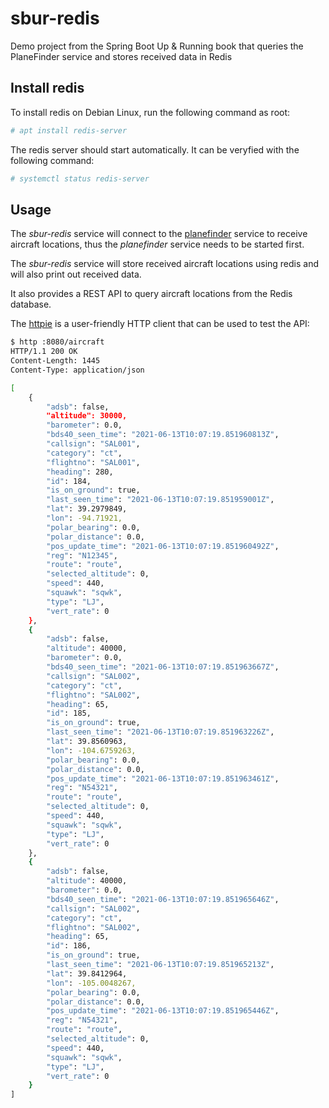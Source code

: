 # sbur-redis
Demo project from the Spring Boot Up &amp; Running book that queries the PlaneFinder service and stores received data in Redis

## Install redis

To install redis on Debian Linux, run the following command as root:

```bash
# apt install redis-server
```

The redis server should start automatically. It can be veryfied with the following command:

```bash
# systemctl status redis-server
```

## Usage

The *sbur-redis* service will connect to the [planefinder](https://github.com/mthaler/planefinder) service to receive aircraft locations, thus the *planefinder* service needs to be started first.

The *sbur-redis* service will store received aircraft locations using redis and will also print out received data.

It also provides a REST API to query aircraft locations from the Redis database.

The [httpie](https://httpie.io/) is a user-friendly HTTP client that can be used to test the API:

```bash
$ http :8080/aircraft
HTTP/1.1 200 OK
Content-Length: 1445
Content-Type: application/json

[
    {
        "adsb": false,
        "altitude": 30000,
        "barometer": 0.0,
        "bds40_seen_time": "2021-06-13T10:07:19.851960813Z",
        "callsign": "SAL001",
        "category": "ct",
        "flightno": "SAL001",
        "heading": 280,
        "id": 184,
        "is_on_ground": true,
        "last_seen_time": "2021-06-13T10:07:19.851959001Z",
        "lat": 39.2979849,
        "lon": -94.71921,
        "polar_bearing": 0.0,
        "polar_distance": 0.0,
        "pos_update_time": "2021-06-13T10:07:19.851960492Z",
        "reg": "N12345",
        "route": "route",
        "selected_altitude": 0,
        "speed": 440,
        "squawk": "sqwk",
        "type": "LJ",
        "vert_rate": 0
    },
    {
        "adsb": false,
        "altitude": 40000,
        "barometer": 0.0,
        "bds40_seen_time": "2021-06-13T10:07:19.851963667Z",
        "callsign": "SAL002",
        "category": "ct",
        "flightno": "SAL002",
        "heading": 65,
        "id": 185,
        "is_on_ground": true,
        "last_seen_time": "2021-06-13T10:07:19.851963226Z",
        "lat": 39.8560963,
        "lon": -104.6759263,
        "polar_bearing": 0.0,
        "polar_distance": 0.0,
        "pos_update_time": "2021-06-13T10:07:19.851963461Z",
        "reg": "N54321",
        "route": "route",
        "selected_altitude": 0,
        "speed": 440,
        "squawk": "sqwk",
        "type": "LJ",
        "vert_rate": 0
    },
    {
        "adsb": false,
        "altitude": 40000,
        "barometer": 0.0,
        "bds40_seen_time": "2021-06-13T10:07:19.851965646Z",
        "callsign": "SAL002",
        "category": "ct",
        "flightno": "SAL002",
        "heading": 65,
        "id": 186,
        "is_on_ground": true,
        "last_seen_time": "2021-06-13T10:07:19.851965213Z",
        "lat": 39.8412964,
        "lon": -105.0048267,
        "polar_bearing": 0.0,
        "polar_distance": 0.0,
        "pos_update_time": "2021-06-13T10:07:19.851965446Z",
        "reg": "N54321",
        "route": "route",
        "selected_altitude": 0,
        "speed": 440,
        "squawk": "sqwk",
        "type": "LJ",
        "vert_rate": 0
    }
]

```

